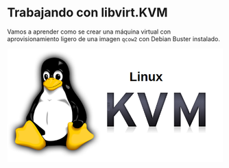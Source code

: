 # Trabajando con libvirt.KVM

Vamos a aprender como se crear una máquina virtual con aprovisionamiento ligero de una imagen `qcow2` con Debian Buster instalado.

![KVM](image/qemuKVM.png)


